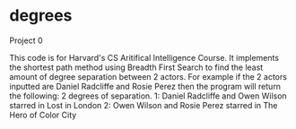 # degrees
Project 0

This code is for Harvard's CS Aritifical Intelligence Course.
It implements the shortest path method using Breadth First Search to find the least amount of degree separation between 2 actors.
For example if the 2 actors inputted are Daniel Radcliffe and Rosie Perez then the program will return the following:
  2 degrees of separation.
  1: Daniel Radcliffe and Owen Wilson starred in Lost in London
  2: Owen Wilson and Rosie Perez starred in The Hero of Color City
